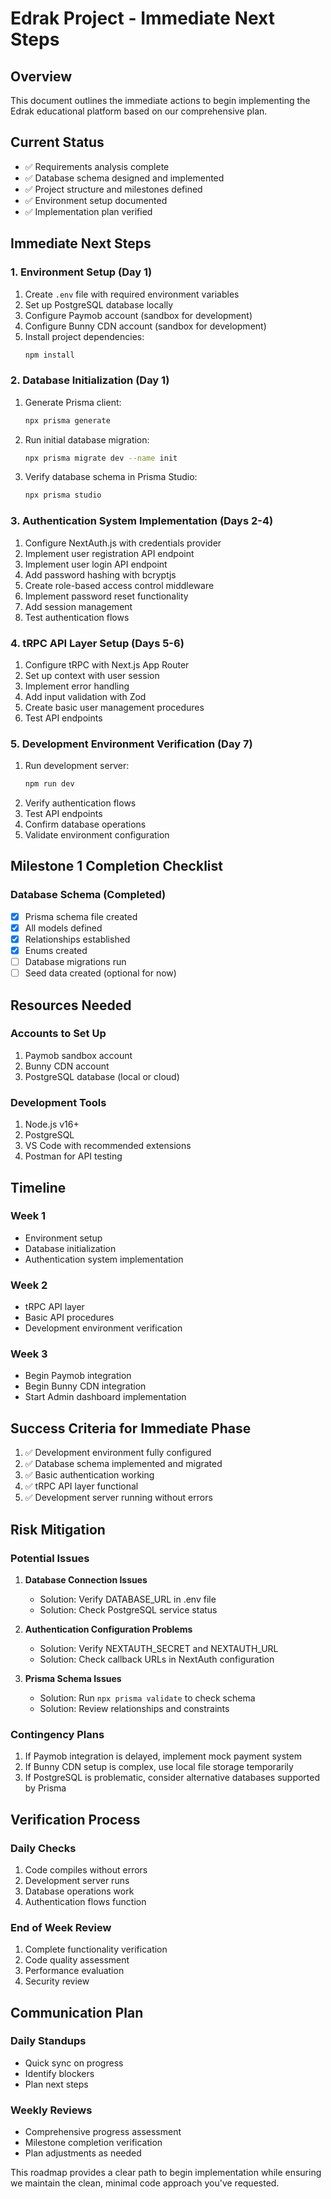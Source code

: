 # Edrak Project - Immediate Next Steps

## Overview

This document outlines the immediate actions to begin implementing the Edrak educational platform based on our comprehensive plan.

## Current Status

- ✅ Requirements analysis complete
- ✅ Database schema designed and implemented
- ✅ Project structure and milestones defined
- ✅ Environment setup documented
- ✅ Implementation plan verified

## Immediate Next Steps

### 1. Environment Setup (Day 1)

1. Create `.env` file with required environment variables
2. Set up PostgreSQL database locally
3. Configure Paymob account (sandbox for development)
4. Configure Bunny CDN account (sandbox for development)
5. Install project dependencies:
   ```bash
   npm install
   ```

### 2. Database Initialization (Day 1)

1. Generate Prisma client:
   ```bash
   npx prisma generate
   ```
2. Run initial database migration:
   ```bash
   npx prisma migrate dev --name init
   ```
3. Verify database schema in Prisma Studio:
   ```bash
   npx prisma studio
   ```

### 3. Authentication System Implementation (Days 2-4)

1. Configure NextAuth.js with credentials provider
2. Implement user registration API endpoint
3. Implement user login API endpoint
4. Add password hashing with bcryptjs
5. Create role-based access control middleware
6. Implement password reset functionality
7. Add session management
8. Test authentication flows

### 4. tRPC API Layer Setup (Days 5-6)

1. Configure tRPC with Next.js App Router
2. Set up context with user session
3. Implement error handling
4. Add input validation with Zod
5. Create basic user management procedures
6. Test API endpoints

### 5. Development Environment Verification (Day 7)

1. Run development server:
   ```bash
   npm run dev
   ```
2. Verify authentication flows
3. Test API endpoints
4. Confirm database operations
5. Validate environment configuration

## Milestone 1 Completion Checklist

### Database Schema (Completed)

- [x] Prisma schema file created
- [x] All models defined
- [x] Relationships established
- [x] Enums created
- [ ] Database migrations run
- [ ] Seed data created (optional for now)

## Resources Needed

### Accounts to Set Up

1. Paymob sandbox account
2. Bunny CDN account
3. PostgreSQL database (local or cloud)

### Development Tools

1. Node.js v16+
2. PostgreSQL
3. VS Code with recommended extensions
4. Postman for API testing

## Timeline

### Week 1

- Environment setup
- Database initialization
- Authentication system implementation

### Week 2

- tRPC API layer
- Basic API procedures
- Development environment verification

### Week 3

- Begin Paymob integration
- Begin Bunny CDN integration
- Start Admin dashboard implementation

## Success Criteria for Immediate Phase

1. ✅ Development environment fully configured
2. ✅ Database schema implemented and migrated
3. ✅ Basic authentication working
4. ✅ tRPC API layer functional
5. ✅ Development server running without errors

## Risk Mitigation

### Potential Issues

1. **Database Connection Issues**

   - Solution: Verify DATABASE_URL in .env file
   - Solution: Check PostgreSQL service status

2. **Authentication Configuration Problems**

   - Solution: Verify NEXTAUTH_SECRET and NEXTAUTH_URL
   - Solution: Check callback URLs in NextAuth configuration

3. **Prisma Schema Issues**
   - Solution: Run `npx prisma validate` to check schema
   - Solution: Review relationships and constraints

### Contingency Plans

1. If Paymob integration is delayed, implement mock payment system
2. If Bunny CDN setup is complex, use local file storage temporarily
3. If PostgreSQL is problematic, consider alternative databases supported by Prisma

## Verification Process

### Daily Checks

1. Code compiles without errors
2. Development server runs
3. Database operations work
4. Authentication flows function

### End of Week Review

1. Complete functionality verification
2. Code quality assessment
3. Performance evaluation
4. Security review

## Communication Plan

### Daily Standups

- Quick sync on progress
- Identify blockers
- Plan next steps

### Weekly Reviews

- Comprehensive progress assessment
- Milestone completion verification
- Plan adjustments as needed

This roadmap provides a clear path to begin implementation while ensuring we maintain the clean, minimal code approach you've requested.
